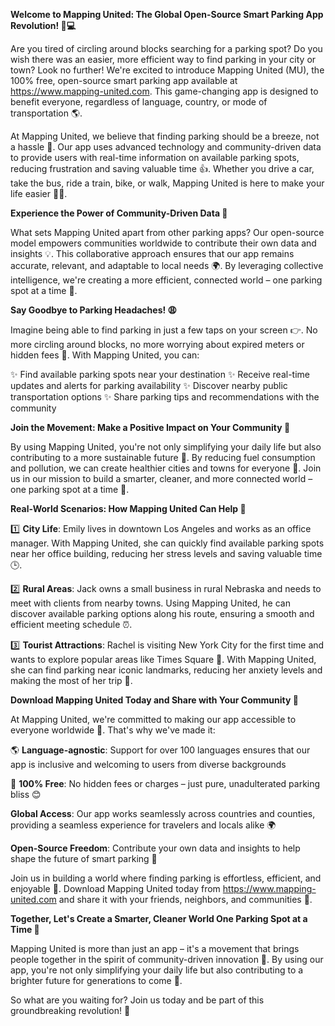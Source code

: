 **Welcome to Mapping United: The Global Open-Source Smart Parking App Revolution! 🚗💻**

Are you tired of circling around blocks searching for a parking spot? Do you wish there was an easier, more efficient way to find parking in your city or town? Look no further! We're excited to introduce Mapping United (MU), the 100% free, open-source smart parking app available at https://www.mapping-united.com. This game-changing app is designed to benefit everyone, regardless of language, country, or mode of transportation 🌎.

At Mapping United, we believe that finding parking should be a breeze, not a hassle 💨. Our app uses advanced technology and community-driven data to provide users with real-time information on available parking spots, reducing frustration and saving valuable time 👍. Whether you drive a car, take the bus, ride a train, bike, or walk, Mapping United is here to make your life easier 🚴‍♂️.

**Experience the Power of Community-Driven Data 🤝**

What sets Mapping United apart from other parking apps? Our open-source model empowers communities worldwide to contribute their own data and insights 💡. This collaborative approach ensures that our app remains accurate, relevant, and adaptable to local needs 🌍. By leveraging collective intelligence, we're creating a more efficient, connected world – one parking spot at a time 🚀.

**Say Goodbye to Parking Headaches! 😩**

Imagine being able to find parking in just a few taps on your screen 👉. No more circling around blocks, no more worrying about expired meters or hidden fees 💸. With Mapping United, you can:

✨ Find available parking spots near your destination
✨ Receive real-time updates and alerts for parking availability
✨ Discover nearby public transportation options
✨ Share parking tips and recommendations with the community

**Join the Movement: Make a Positive Impact on Your Community 🌟**

By using Mapping United, you're not only simplifying your daily life but also contributing to a more sustainable future 🌿. By reducing fuel consumption and pollution, we can create healthier cities and towns for everyone 🌱. Join us in our mission to build a smarter, cleaner, and more connected world – one parking spot at a time 💪.

**Real-World Scenarios: How Mapping United Can Help 🤔**

1️⃣ **City Life**: Emily lives in downtown Los Angeles and works as an office manager. With Mapping United, she can quickly find available parking spots near her office building, reducing her stress levels and saving valuable time 🕒.

2️⃣ **Rural Areas**: Jack owns a small business in rural Nebraska and needs to meet with clients from nearby towns. Using Mapping United, he can discover available parking options along his route, ensuring a smooth and efficient meeting schedule ⏰.

3️⃣ **Tourist Attractions**: Rachel is visiting New York City for the first time and wants to explore popular areas like Times Square 🗽️. With Mapping United, she can find parking near iconic landmarks, reducing her anxiety levels and making the most of her trip 🚀.

**Download Mapping United Today and Share with Your Community 📲**

At Mapping United, we're committed to making our app accessible to everyone worldwide 🔴. That's why we've made it:

🌎 **Language-agnostic**: Support for over 100 languages ensures that our app is inclusive and welcoming to users from diverse backgrounds

💸 **100% Free**: No hidden fees or charges – just pure, unadulterated parking bliss 😊

**Global Access**: Our app works seamlessly across countries and counties, providing a seamless experience for travelers and locals alike 🌍

**Open-Source Freedom**: Contribute your own data and insights to help shape the future of smart parking 🤝

Join us in building a world where finding parking is effortless, efficient, and enjoyable 🎉. Download Mapping United today from https://www.mapping-united.com and share it with your friends, neighbors, and communities 📢.

**Together, Let's Create a Smarter, Cleaner World One Parking Spot at a Time 💖**

Mapping United is more than just an app – it's a movement that brings people together in the spirit of community-driven innovation 🌈. By using our app, you're not only simplifying your daily life but also contributing to a brighter future for generations to come 🌟.

So what are you waiting for? Join us today and be part of this groundbreaking revolution! 💪